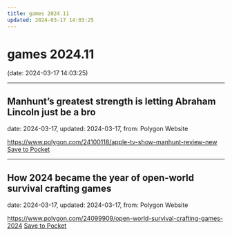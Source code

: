 ```yaml
---
title: games 2024.11
updated: 2024-03-17 14:03:25
---
```


# games 2024.11

(date: 2024-03-17 14:03:25)

---

## Manhunt’s greatest strength is letting Abraham Lincoln just be a bro

date: 2024-03-17, updated: 2024-03-17, from: Polygon Website



<span class="feed-item-link">
<a href="https://www.polygon.com/24100118/apple-tv-show-manhunt-review-new">https://www.polygon.com/24100118/apple-tv-show-manhunt-review-new</a> <a href="https://getpocket.com/save" class="pocket-btn" data-lang="en" data-save-url="https://www.polygon.com/24100118/apple-tv-show-manhunt-review-new">Save to Pocket</a>
</span>

---

## How 2024 became the year of open-world survival crafting games

date: 2024-03-17, updated: 2024-03-17, from: Polygon Website



<span class="feed-item-link">
<a href="https://www.polygon.com/24099909/open-world-survival-crafting-games-2024">https://www.polygon.com/24099909/open-world-survival-crafting-games-2024</a> <a href="https://getpocket.com/save" class="pocket-btn" data-lang="en" data-save-url="https://www.polygon.com/24099909/open-world-survival-crafting-games-2024">Save to Pocket</a>
</span>



<script type="text/javascript">!function(d,i){if(!d.getElementById(i)){var j=d.createElement("script");j.id=i;j.src="https://widgets.getpocket.com/v1/j/btn.js?v=1";var w=d.getElementById(i);d.body.appendChild(j);}}(document,"pocket-btn-js");</script>

